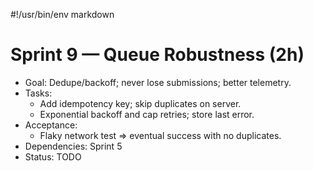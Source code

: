 #!/usr/bin/env markdown
# Sprint 9 — Queue Robustness (2h)

- Goal: Dedupe/backoff; never lose submissions; better telemetry.
- Tasks:
  - Add idempotency key; skip duplicates on server.
  - Exponential backoff and cap retries; store last error.
- Acceptance:
  - Flaky network test => eventual success with no duplicates.
- Dependencies: Sprint 5
- Status: TODO

